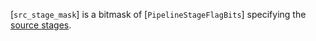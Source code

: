 [`src_stage_mask`] is a bitmask of [`PipelineStageFlagBits`]
specifying the [source stages](https://www.khronos.org/registry/vulkan/specs/1.3-extensions/html/vkspec.html#synchronization-pipeline-stages-masks).